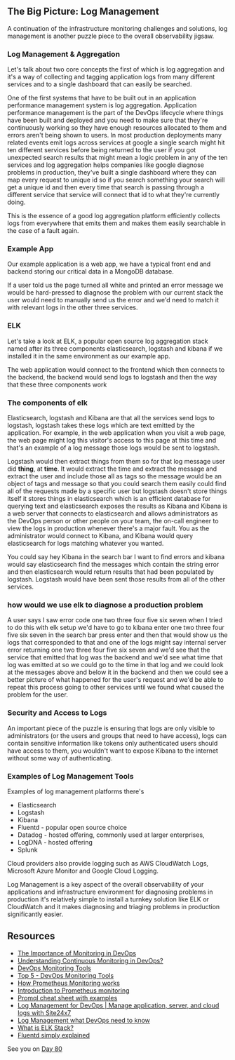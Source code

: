 ## The Big Picture: Log Management

A continuation of the infrastructure monitoring challenges and solutions, log management is another puzzle piece to the overall observability jigsaw.

### Log Management & Aggregation

Let's talk about two core concepts the first of which is log aggregation and it's a way of collecting and tagging application logs from many different services and to a single dashboard that can easily be searched.

One of the first systems that have to be built out in an application performance management system is log aggregation. Application performance management is the part of the DevOps lifecycle where things have been built and deployed and you need to make sure that they're continuously working so they have enough resources allocated to them and errors aren't being shown to users. In most production deployments many related events emit logs across services at google a single search might hit ten different services before being returned to the user if you got unexpected search results that might mean a logic problem in any of the ten services and log aggregation helps companies like google diagnose problems in production, they've built a single dashboard where they can map every request to unique id so if you search something your search will get a unique id and then every time that search is passing through a different service that service will connect that id to what they're currently doing.

This is the essence of a good log aggregation platform efficiently collects logs from everywhere that emits them and makes them easily searchable in the case of a fault again.

### Example App

Our example application is a web app, we have a typical front end and backend storing our critical data in a MongoDB database.

If a user told us the page turned all white and printed an error message we would be hard-pressed to diagnose the problem with our current stack the user would need to manually send us the error and we'd need to match it with relevant logs in the other three services.

### ELK

Let's take a look at ELK, a popular open source log aggregation stack named after its three components elasticsearch, logstash and kibana if we installed it in the same environment as our example app.

The web application would connect to the frontend which then connects to the backend, the backend would send logs to logstash and then the way that these three components work

### The components of elk

Elasticsearch, logstash and Kibana are that all the services send logs to logstash, logstash takes these logs which are text emitted by the application. For example, in the web application when you visit a web page, the web page might log this visitor's access to this page at this time and that's an example of a log message those logs would be sent to logstash.

Logstash would then extract things from them so for that log message user did **thing**, at **time**. It would extract the time and extract the message and extract the user and include those all as tags so the message would be an object of tags and message so that you could search them easily could find all of the requests made by a specific user but logstash doesn't store things itself it stores things in elasticsearch which is an efficient database for querying text and elasticsearch exposes the results as Kibana and Kibana is a web server that connects to elasticsearch and allows administrators as the DevOps person or other people on your team, the on-call engineer to view the logs in production whenever there's a major fault. You as the administrator would connect to Kibana, and Kibana would query elasticsearch for logs matching whatever you wanted.

You could say hey Kibana in the search bar I want to find errors and kibana would say elasticsearch find the messages which contain the string error and then elasticsearch would return results that had been populated by logstash. Logstash would have been sent those results from all of the other services.

### how would we use elk to diagnose a production problem

A user says I saw error code one two three four five six seven when I tried to do this with elk setup we'd have to go to kibana enter one two three four five six seven in the search bar press enter and then that would show us the logs that corresponded to that and one of the logs might say internal server error returning one two three four five six seven and we'd see that the service that emitted that log was the backend and we'd see what time that log was emitted at so we could go to the time in that log and we could look at the messages above and below it in the backend and then we could see a better picture of what happened for the user's request and we'd be able to repeat this process going to other services until we found what caused the problem for the user.

### Security and Access to Logs

An important piece of the puzzle is ensuring that logs are only visible to administrators (or the users and groups that need to have access), logs can contain sensitive information like tokens only authenticated users should have access to them, you wouldn't want to expose Kibana to the internet without some way of authenticating.

### Examples of Log Management Tools

Examples of log management platforms there's

- Elasticsearch
- Logstash
- Kibana
- Fluentd - popular open source choice
- Datadog - hosted offering, commonly used at larger enterprises,
- LogDNA - hosted offering
- Splunk

Cloud providers also provide logging such as AWS CloudWatch Logs, Microsoft Azure Monitor and Google Cloud Logging.

Log Management is a key aspect of the overall observability of your applications and infrastructure environment for diagnosing problems in production it's relatively simple to install a turnkey solution like ELK or CloudWatch and it makes diagnosing and triaging problems in production significantly easier.

## Resources

- [The Importance of Monitoring in DevOps](https://www.devopsonline.co.uk/the-importance-of-monitoring-in-devops/)
- [Understanding Continuous Monitoring in DevOps?](https://medium.com/devopscurry/understanding-continuous-monitoring-in-devops-f6695b004e3b)
- [DevOps Monitoring Tools](https://www.youtube.com/watch?v=Zu53QQuYqJ0)
- [Top 5 - DevOps Monitoring Tools](https://www.youtube.com/watch?v=4t71iv_9t_4)
- [How Prometheus Monitoring works](https://www.youtube.com/watch?v=h4Sl21AKiDg)
- [Introduction to Prometheus monitoring](https://www.youtube.com/watch?v=5o37CGlNLr8)
- [Promql cheat sheet with examples](https://www.containiq.com/post/promql-cheat-sheet-with-examples)
- [Log Management for DevOps | Manage application, server, and cloud logs with Site24x7](https://www.youtube.com/watch?v=J0csO_Shsj0)
- [Log Management what DevOps need to know](https://devops.com/log-management-what-devops-teams-need-to-know/)
- [What is ELK Stack?](https://www.youtube.com/watch?v=4X0WLg05ASw)
- [Fluentd simply explained](https://www.youtube.com/watch?v=5ofsNyHZwWE&t=14s)

See you on [Day 80](day80.md)
